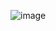 ![image](https://github.com/Skhuthon/Skhuthon_0th_TEAM05_BE/assets/128473266/ec7cb883-8059-40a6-a4a4-87f34ad773a9)
